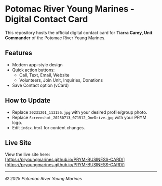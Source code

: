 # Potomac River Young Marines - Digital Contact Card

This repository hosts the official digital contact card for **Tiarra Carey, Unit Commander** of the Potomac River Young Marines.

## Features
- Modern app-style design
- Quick action buttons:
  - Call, Text, Email, Website
  - Volunteers, Join Unit, Inquiries, Donations
- Save Contact option (vCard)

## How to Update
- Replace `20231201_113156.jpg` with your desired profile/group photo.
- Replace `Screenshot_20250713_071512_OneDrive.jpg` with your PRYM logo.
- Edit `index.html` for content changes.

## Live Site
View the live site here:  
[https://pryoungmarines.github.io/PRYM-BUSINESS-CARD/](https://pryoungmarines.github.io/PRYM-BUSINESS-CARD/)

---

*© 2025 Potomac River Young Marines*
